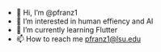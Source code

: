 - 👋 Hi, I’m @pfranz1
- 👀 I’m interested in human effiency and AI
- 🌱 I’m currently learning Flutter
- 📫 How to reach me pfranz1@lsu.edu

<!---
pfranz1/pfranz1 is a ✨ special ✨ repository because its `README.md` (this file) appears on your GitHub profile.
You can click the Preview link to take a look at your changes.
--->
